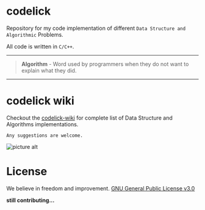 # codelick </t> 
Repository for my code implementation of different `Data Structure and Algorithmic` Problems.

All code is written in `C/C++`.
- - - -
> **Algorithm** - Word used by programmers when they do not want to explain what they did. 
- - - -

# codelick wiki
Checkout the [codelick-wiki](https://github.com/ayushagg31/codelick/wiki) for complete list of Data Structure and Algorithms implementations.
<br/>

`Any suggestions are welcome.`

![picture alt](https://qph.ec.quoracdn.net/main-qimg-024a68d35ed5a3a82eb88293f1f06f10 "Awesome Comics")


# License
We believe in freedom and improvement. [GNU General Public License v3.0](https://github.com/ayushagg31/codelick/blob/master/LICENSE)
<br/>

**still contributing...**
